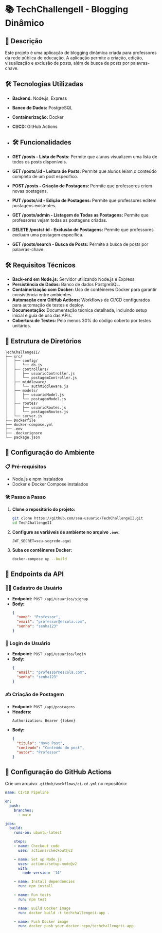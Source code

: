 # 📚 TechChallengeII - Blogging Dinâmico

## 📝 Descrição

Este projeto é uma aplicação de blogging dinâmica criada para professores da rede pública de educação. A aplicação permite a criação, edição, visualização e exclusão de posts, além de busca de posts por palavras-chave.

## 🛠️ Tecnologias Utilizadas

- **Backend:** Node.js, Express
- **Banco de Dados:** PostgreSQL
- **Containerização:** Docker
- **CI/CD:** GitHub Actions

- ## 🛠️ Funcionalidades

- **GET /posts - Lista de Posts:** Permite que alunos visualizem uma lista de todos os posts disponíveis.
- **GET /posts/:id - Leitura de Posts:** Permite que alunos leiam o conteúdo completo de um post específico.
- **POST /posts - Criação de Postagens:** Permite que professores criem novas postagens.
- **PUT /posts/:id - Edição de Postagens:** Permite que professores editem postagens existentes.
- **GET /posts/admin - Listagem de Todas as Postagens:** Permite que professores vejam todas as postagens criadas.
- **DELETE /posts/:id - Exclusão de Postagens:** Permite que professores excluam uma postagem específica.
- **GET /posts/search - Busca de Posts:** Permite a busca de posts por palavras-chave.

## 🛠️ Requisitos Técnicos

- **Back-end em Node.js:** Servidor utilizando Node.js e Express.
- **Persistência de Dados:** Banco de dados PostgreSQL.
- **Containerização com Docker:** Uso de contêineres Docker para garantir consistência entre ambientes.
- **Automação com GitHub Actions:** Workflows de CI/CD configurados para automação de testes e deploy.
- **Documentação:** Documentação técnica detalhada, incluindo setup inicial e guia de uso das APIs.
- **Cobertura de Testes:** Pelo menos 30% do código coberto por testes unitários.

## 📂 Estrutura de Diretórios

```
TechChallengeII/
├── src/
│   ├── config/
│   │   └── db.js
│   ├── controllers/
│   │   ├── usuarioController.js
│   │   └── postagemController.js
│   ├── middleware/
│   │   └── authMiddleware.js
│   ├── models/
│   │   ├── usuarioModel.js
│   │   └── postagemModel.js
│   ├── routes/
│   │   ├── usuarioRoutes.js
│   │   └── postagemRoutes.js
│   └── server.js
├── Dockerfile
├── docker-compose.yml
├── .env
├── .dockerignore
└── package.json
```

## 🚀 Configuração do Ambiente

### 📋 Pré-requisitos
- Node.js e npm instalados
- Docker e Docker Compose instalados

### 🛠️ Passo a Passo

1. **Clone o repositório do projeto:**
   ```bash
   git clone https://github.com/seu-usuario/TechChallengeII.git
   cd TechChallengeII
   ```

2. **Configure as variáveis de ambiente no arquivo `.env`:**
   ```plaintext
   JWT_SECRET=seu-segredo-aqui
   ```

3. **Suba os contêineres Docker:**
   ```bash
   docker-compose up --build
   ```

## 🔗 Endpoints da API

### 🧑‍🏫 Cadastro de Usuário

- **Endpoint:** `POST /api/usuarios/signup`
- **Body:**
  ```json
  {
    "nome": "Professor",
    "email": "professor@escola.com",
    "senha": "senha123"
  }
  ```

### 🔑 Login de Usuário

- **Endpoint:** `POST /api/usuarios/login`
- **Body:**
  ```json
  {
    "email": "professor@escola.com",
    "senha": "senha123"
  }
  ```

### ✍️ Criação de Postagem

- **Endpoint:** `POST /api/postagens`
- **Headers:**
  ```plaintext
  Authorization: Bearer {token}
  ```
- **Body:**
  ```json
  {
    "titulo": "Novo Post",
    "conteudo": "Conteúdo do post",
    "autor": "Professor"
  }
  ```

## 🤖 Configuração do GitHub Actions

Crie um arquivo `.github/workflows/ci-cd.yml` no repositório:

```yaml
name: CI/CD Pipeline

on:
  push:
    branches:
      - main

jobs:
  build:
    runs-on: ubuntu-latest

    steps:
    - name: Checkout code
      uses: actions/checkout@v2

    - name: Set up Node.js
      uses: actions/setup-node@v2
      with:
        node-version: '14'

    - name: Install dependencies
      run: npm install

    - name: Run tests
      run: npm test

    - name: Build Docker image
      run: docker build -t techchallengeii-app .

    - name: Push Docker image
      run: docker push your-docker-repo/techchallengeii-app
```


